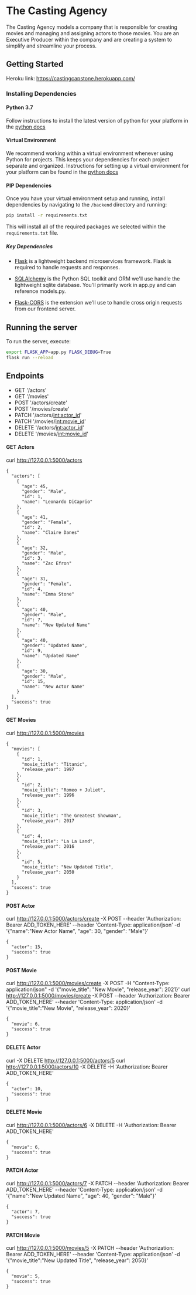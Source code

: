 # The Casting Agency

The Casting Agency models a company that is responsible for creating movies and managing and assigning actors to those movies. You are an Executive Producer within the company and are creating a system to simplify and streamline your process.

## Getting Started

Heroku link: https://castingcapstone.herokuapp.com/

### Installing Dependencies

#### Python 3.7

Follow instructions to install the latest version of python for your platform in the [python docs](https://docs.python.org/3/using/unix.html#getting-and-installing-the-latest-version-of-python)

#### Virtual Environment

We recommend working within a virtual environment whenever using Python for projects. This keeps your dependencies for each project separate and organized. Instructions for setting up a virtual environment for your platform can be found in the [python docs](https://packaging.python.org/guides/installing-using-pip-and-virtual-environments/)

#### PIP Dependencies

Once you have your virtual environment setup and running, install dependencies by navigating to the `/backend` directory and running:

```bash
pip install -r requirements.txt
```

This will install all of the required packages we selected within the `requirements.txt` file.

##### Key Dependencies

- [Flask](http://flask.pocoo.org/)  is a lightweight backend microservices framework. Flask is required to handle requests and responses.

- [SQLAlchemy](https://www.sqlalchemy.org/) is the Python SQL toolkit and ORM we'll use handle the lightweight sqlite database. You'll primarily work in app.py and can reference models.py. 

- [Flask-CORS](https://flask-cors.readthedocs.io/en/latest/#) is the extension we'll use to handle cross origin requests from our frontend server.

## Running the server
To run the server, execute:

```bash
export FLASK_APP=app.py FLASK_DEBUG=True
flask run --reload
```

## Endpoints
* GET '/actors'
* GET '/movies'
* POST '/actors/create'
* POST '/movies/create'
* PATCH '/actors/<int:actor_id>'
* PATCH '/movies/<int:movie_id>'
* DELETE '/actors/<int:actor_id>'
* DELETE '/movies/<int:movie_id>'


#### GET Actors
curl http://127.0.0.1:5000/actors
```
{
  "actors": [
    {
      "age": 45, 
      "gender": "Male", 
      "id": 1, 
      "name": "Leonardo DiCaprio"
    }, 
    {
      "age": 41, 
      "gender": "Female", 
      "id": 2, 
      "name": "Claire Danes"
    }, 
    {
      "age": 32, 
      "gender": "Male", 
      "id": 3, 
      "name": "Zac Efron"
    }, 
    {
      "age": 31, 
      "gender": "Female", 
      "id": 4, 
      "name": "Emma Stone"
    }, 
    {
      "age": 40, 
      "gender": "Male", 
      "id": 7, 
      "name": "New Updated Name"
    }, 
    {
      "age": 40, 
      "gender": "Updated Name", 
      "id": 9, 
      "name": "Updated Name"
    }, 
    {
      "age": 30, 
      "gender": "Male", 
      "id": 15, 
      "name": "New Actor Name"
    }
  ], 
  "success": true
}
```

#### GET Movies
curl http://127.0.0.1:5000/movies
```
{
  "movies": [
    {
      "id": 1, 
      "movie_title": "Titanic", 
      "release_year": 1997
    }, 
    {
      "id": 2, 
      "movie_title": "Romeo + Juliet", 
      "release_year": 1996
    }, 
    {
      "id": 3, 
      "movie_title": "The Greatest Showman", 
      "release_year": 2017
    }, 
    {
      "id": 4, 
      "movie_title": "La La Land", 
      "release_year": 2016
    }, 
    {
      "id": 5, 
      "movie_title": "New Updated Title", 
      "release_year": 2050
    }
  ], 
  "success": true
} 
```

#### POST Actor 
curl http://127.0.0.1:5000/actors/create -X POST --header 'Authorization: Bearer ADD_TOKEN_HERE' --header 'Content-Type: application/json' -d '{"name":"New Actor Name", "age": 30, "gender": "Male"}'

```
{
  "actor": 15, 
  "success": true
}
```

#### POST Movie
curl http://127.0.0.1:5000/movies/create -X POST -H "Content-Type: application/json" -d '{"movie_title": "New Movie", "release_year": 2021}'
curl http://127.0.0.1:5000/movies/create -X POST --header 'Authorization: Bearer ADD_TOKEN_HERE' --header 'Content-Type: application/json' -d '{"movie_title":"New Movie", "release_year": 2020}'

```
{
  "movie": 6, 
  "success": true
}
```

#### DELETE Actor
curl -X DELETE http://127.0.0.1:5000/actors/5
curl http://127.0.0.1:5000/actors/10 -X DELETE -H 'Authorization: Bearer ADD_TOKEN_HERE' 

```
{
  "actor": 10, 
  "success": true
}
```

#### DELETE Movie
curl http://127.0.0.1:5000/actors/6 -X DELETE -H 'Authorization: Bearer ADD_TOKEN_HERE'
```
{
  "movie": 6, 
  "success": true
}
```

#### PATCH Actor
curl http://127.0.0.1:5000/actors/7 -X PATCH --header 'Authorization: Bearer ADD_TOKEN_HERE' --header 'Content-Type: application/json' -d '{"name":"New Updated Name", "age": 40, "gender": "Male"}'
```
{
  "actor": 7, 
  "success": true
}
```

#### PATCH Movie
curl http://127.0.0.1:5000/movies/5 -X PATCH --header 'Authorization: Bearer ADD_TOKEN_HERE' --header 'Content-Type: application/json' -d '{"movie_title":"New Updated Title", "release_year": 2050}'
```
{
  "movie": 5, 
  "success": true
}
```
